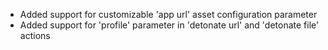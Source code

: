 * Added support for customizable 'app url' asset configuration parameter
* Added support for 'profile' parameter in 'detonate url' and 'detonate file' actions